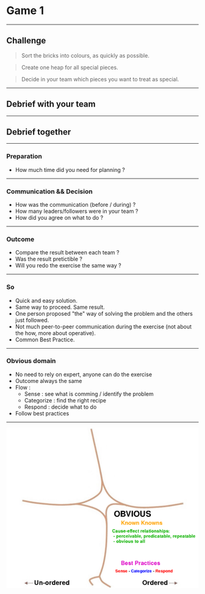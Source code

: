 # Game 1

----------

## Challenge

> Sort the bricks into colours, as quickly as possible.

> Create one heap for all special pieces.

> Decide in your team which pieces you want to treat as special.

----------

## Debrief with your team

----------

## Debrief together

----------

### Preparation

- How much time did you need for planning ? <!-- .element: class="fragment" -->

----------

### Communication && Decision

- How was the communication (before / during) ? <!-- .element: class="fragment" -->
- How many leaders/followers were in your team ?  <!-- .element: class="fragment" -->
- How did you agree on what to do ? <!-- .element: class="fragment" -->

----------

### Outcome

- Compare the result between each team ? <!-- .element: class="fragment" -->
- Was the result pretictible ? <!-- .element: class="fragment" -->
- Will you redo the exercise the same way ? <!-- .element: class="fragment" -->

----------

### So

- Quick and easy solution. <!-- .element: class="fragment" -->
- Same way to proceed. Same result. <!-- .element: class="fragment" -->
- One person proposed "the" way of solving the problem and the others just followed. <!-- .element: class="fragment" -->
- Not much peer-to-peer communication during the exercise (not about the how, more about operative). <!-- .element: class="fragment" -->
- Common Best Practice. <!-- .element: class="fragment" -->


----------

### Obvious domain

- No need to rely on expert, anyone can do the exercise <!-- .element: class="fragment" -->
- Outcome always the same <!-- .element: class="fragment" -->
- Flow : <!-- .element: class="fragment" -->
  - Sense : see what is comming / identify the problem <!-- .element: class="fragment" -->
  - Categorize : find the right recipe <!-- .element: class="fragment" -->
  - Respond : decide what to do <!-- .element: class="fragment" -->
- Follow best practices <!-- .element: class="fragment" -->

----------

![cynefin_framework](contents/images/cynefin_obvious.png) <!-- .element height="85%" width="85%" -->
